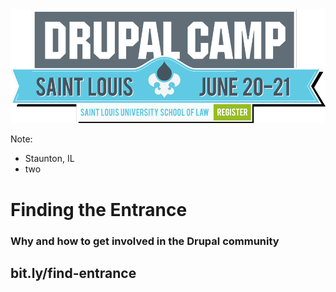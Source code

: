 <img src="custom/images/drupal-camp-st-louis-logo.png" alt="DrupalCamp St. Louis logo">



<!-- .slide: data-background="custom/images/tour-de-donut.jpg" -->
Note:
- Staunton, IL
- two



# Finding the Entrance
### Why and how to get involved in the Drupal community



## bit.ly/find-entrance
